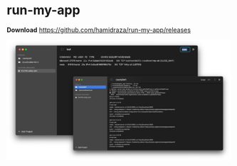 # run-my-app

**Download** https://github.com/hamidraza/run-my-app/releases

![screens](docs/screenshot.webp?raw=true "RunMyApp")

